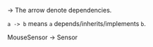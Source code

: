 

-> The arrow denote dependencies.

`a -> b` means `a` depends/inherits/implements `b`.

MouseSensor -> Sensor
